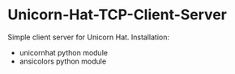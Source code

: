 # **Unicorn-Hat-TCP-Client-Server**

 Simple client server for Unicorn Hat.
Installation:

- unicornhat python module
- ansicolors python module

